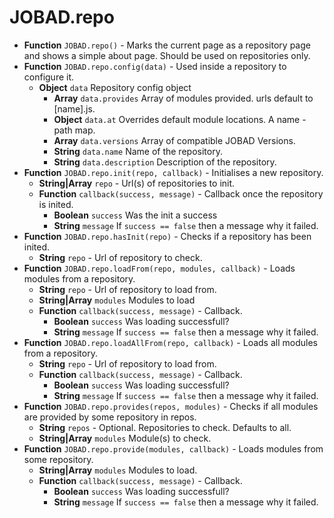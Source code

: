 # JOBAD.repo

* **Function** `JOBAD.repo()` - Marks the current page as a repository page and shows a simple about page. Should be used on repositories only. 
* **Function** `JOBAD.repo.config(data)` - Used inside a repository to configure it. 
    * **Object** `data` Repository config object
        * **Array** `data.provides` Array of modules provided. urls default to [name].js. 
        * **Object** `data.at` Overrides default module locations. A name - path map. 
        * **Array** `data.versions` Array of compatible JOBAD Versions. 
        * **String** `data.name` Name of the repository. 
        * **String** `data.description` Description of the repository. 
* **Function** `JOBAD.repo.init(repo, callback)` - Initialises a new repository. 
    * **String|Array** `repo` - Url(s) of repositories to init. 
    * **Function** `callback(success, message)` - Callback once the repository is inited. 
        * **Boolean** `success` Was the init a success
        * **String** `message` If `success == false` then a message why it failed. 
* **Function** `JOBAD.repo.hasInit(repo)` - Checks if a repository has been inited. 
    * **String** `repo` - Url of repository to  check. 
* **Function** `JOBAD.repo.loadFrom(repo, modules, callback)` - Loads modules from a repository. 
    * **String** `repo` - Url of repository to load from. 
    * **String|Array** `modules` Modules to load
    * **Function** `callback(success, message)` - Callback. 
        * **Boolean** `success` Was loading successfull?
        * **String** `message` If `success == false` then a message why it failed. 
* **Function** `JOBAD.repo.loadAllFrom(repo, callback)` - Loads all modules from a repository. 
    * **String** `repo` - Url of repository to load from. 
    * **Function** `callback(success, message)` - Callback. 
        * **Boolean** `success` Was loading successfull?
        * **String** `message` If `success == false` then a message why it failed. 
* **Function** `JOBAD.repo.provides(repos, modules)` - Checks if all modules are provided by some repository in repos. 
    * **String** `repos` - Optional. Repositories to check. Defaults to all. 
    * **String|Array** `modules` Module(s) to check. 
* **Function** `JOBAD.repo.provide(modules, callback)` - Loads modules from some repository. 
    * **String|Array** `modules` Modules to load. 
    * **Function** `callback(success, message)` - Callback. 
        * **Boolean** `success` Was loading successfull?
        * **String** `message` If `success == false` then a message why it failed. 